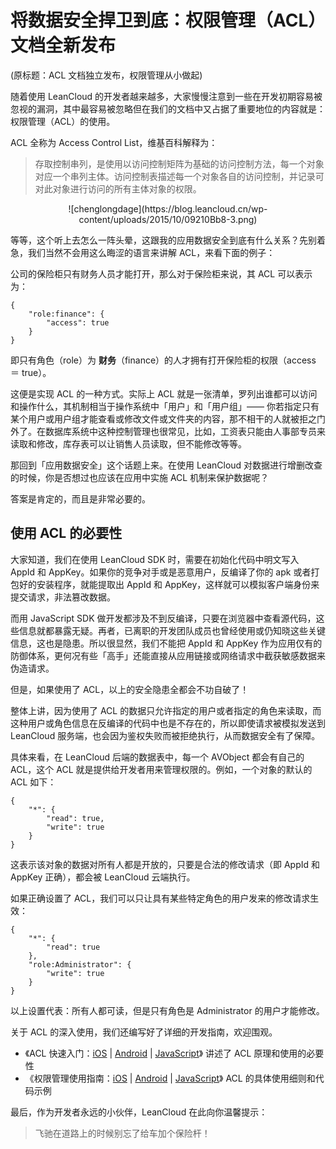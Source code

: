 # 将数据安全捍卫到底：权限管理（ACL）文档全新发布
(原标题：ACL 文档独立发布，权限管理从小做起)

随着使用 LeanCloud 的开发者越来越多，大家慢慢注意到一些在开发初期容易被忽视的漏洞，其中最容易被忽略但在我们的文档中又占据了重要地位的内容就是：权限管理（ACL）的使用。

ACL 全称为 Access Control List，维基百科解释为：

>存取控制串列，是使用以访问控制矩阵为基础的访问控制方法，每一个对象对应一个串列主体。访问控制表描述每一个对象各自的访问控制，并记录可对此对象进行访问的所有主体对象的权限。

<p style="text-align:center;">![chenglongdage](https://blog.leancloud.cn/wp-content/uploads/2015/10/09210Bb8-3.png)</p>

等等，这个听上去怎么一阵头晕，这跟我的应用数据安全到底有什么关系？先别着急，我们当然不会用这么晦涩的语言来讲解 ACL，来看下面的例子：

公司的保险柜只有财务人员才能打开，那么对于保险柜来说，其 ACL 可以表示为：

```
{
    "role:finance": {
        "access": true
    }
}
```

即只有角色（role）为 **财务**（finance）的人才拥有打开保险柜的权限（access ＝ true）。

这便是实现 ACL 的一种方式。实际上 ACL 就是一张清单，罗列出谁都可以访问和操作什么，其机制相当于操作系统中「用户」和「用户组」—— 你若指定只有某个用户或用户组才能查看或修改文件或文件夹的内容，那不相干的人就被拒之门外了。在数据库系统中这种控制管理也很常见，比如，工资表只能由人事部专员来读取和修改，库存表可以让销售人员读取，但不能修改等等。

那回到「应用数据安全」这个话题上来。在使用 LeanCloud 对数据进行增删改查的时候，你是否想过也应该在应用中实施 ACL 机制来保护数据呢？

答案是肯定的，而且是非常必要的。

## 使用 ACL 的必要性
  
大家知道，我们在使用 LeanCloud SDK 时，需要在初始化代码中明文写入 AppId 和 AppKey。如果你的竞争对手或是恶意用户，反编译了你的 apk 或者打包好的安装程序，就能提取出 AppId 和 AppKey，这样就可以模拟客户端身份来提交请求，非法篡改数据。

而用 JavaScript SDK 做开发都涉及不到反编译，只要在浏览器中查看源代码，这些信息就都暴露无疑。再者，已离职的开发团队成员也曾经使用或仍知晓这些关键信息，这也是隐患。所以很显然，我们不能把 AppId 和 AppKey 作为应用仅有的防御体系，更何况有些「高手」还能直接从应用链接或网络请求中截获敏感数据来伪造请求。

但是，如果使用了 ACL，以上的安全隐患全都会不功自破了！

整体上讲，因为使用了 ACL 的数据只允许指定的用户或者指定的角色来读取，而这种用户或角色信息在反编译的代码中也是不存在的，所以即使请求被模拟发送到 LeanCloud 服务端，也会因为鉴权失败而被拒绝执行，从而数据安全有了保障。

具体来看，在 LeanCloud 后端的数据表中，每一个 AVObject 都会有自己的 ACL，这个 ACL 就是提供给开发者用来管理权限的。例如，一个对象的默认的 ACL 如下：

```
{
    "*": {
        "read": true,
        "write": true
    }
}
```

这表示该对象的数据对所有人都是开放的，只要是合法的修改请求（即 AppId 和 AppKey 正确），都会被 LeanCloud 云端执行。

如果正确设置了 ACL，我们可以只让具有某些特定角色的用户发来的修改请求生效：

```
{
    "*": {
        "read": true
    },
    "role:Administrator": {
        "write": true
    }
}
```

以上设置代表：所有人都可读，但是只有角色是 Administrator 的用户才能修改。

关于 ACL 的深入使用，我们还编写好了详细的开发指南，欢迎围观。

- 《ACL 快速入门：[iOS](https://leancloud.cn/docs/acl_quick_start-ios.html) | [Android](https://leancloud.cn/docs/acl_quick_start-android.html) | [JavaScript](https://leancloud.cn/docs/acl_quick_start-js.html)》
  讲述了 ACL 原理和使用的必要性
- 《权限管理使用指南：[iOS](https://leancloud.cn/docs/acl_guide-ios.html) | [Android](https://leancloud.cn/docs/acl_guide-android.html) | [JavaScript](https://leancloud.cn/docs/acl_guide-js.html)》
  ACL 的具体使用细则和代码示例

最后，作为开发者永远的小伙伴，LeanCloud 在此向你温馨提示：

> 飞驰在道路上的时候别忘了给车加个保险杆！
